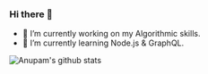 ### Hi there 👋
- 🔭 I’m currently working on my Algorithmic skills.
- 🌱 I’m currently learning Node.js & GraphQL.

![Anupam's github stats](https://github-readme-stats.vercel.app/api?username=anuanu0-0&show_icons=true&hide=prs,issues,contribs&theme=dracula)
<!--
[![Top Langs](https://github-readme-stats.vercel.app/api/top-langs/?username=anuanu0-0&hide=html,css)](https://github.com/anuanu0-0/github-readme-stats)

**anuanu0-0/anuanu0-0** is a ✨ _special_ ✨ repository because its `README.md` (this file) appears on your GitHub profile.

Here are some ideas to get you started:


- 👯 I’m looking to collaborate on ...
- 🤔 I’m looking for help with ...
- 💬 Ask me about ...
- 📫 How to reach me: ...
- 😄 Pronouns: ...
- ⚡ Fun fact: ...
-->
